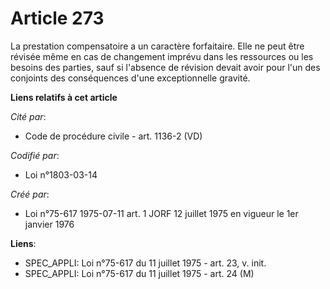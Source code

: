 # Article 273

La prestation compensatoire a un caractère forfaitaire. Elle ne peut être révisée même en cas de changement imprévu dans les
ressources ou les besoins des parties, sauf si l'absence de révision devait avoir pour l'un des conjoints des conséquences
d'une exceptionnelle gravité.

**Liens relatifs à cet article**

_Cité par_:

  - Code de procédure civile - art. 1136-2 (VD)

_Codifié par_:

  - Loi n°1803-03-14

_Créé par_:

  - Loi n°75-617 1975-07-11 art. 1 JORF 12 juillet 1975 en vigueur le 1er janvier 1976

**Liens**:

  - SPEC_APPLI: Loi n°75-617 du 11 juillet 1975 - art. 23, v. init.
  - SPEC_APPLI: Loi n°75-617 du 11 juillet 1975 - art. 24 (M)
